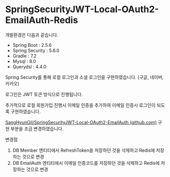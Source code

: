 # SpringSecurityJWT-Local-OAuth2-EmailAuth-Redis

개발환경은 다음과 같습니다.

- Spring Boot : 2.5.6
- Spring Security : 5.6.0
- Gradle : 7.2
- Mysql : 8.0
- Querydsl : 4.4.0



Spring Security를 통해 로컬 로그인과 소셜 로그인을 구현하였습니다. (구글, 네이버, 카카오)

로그인은 JWT 토큰 방식으로 진행됩니다.

추가적으로 로컬 회원가입 진행시 이메일 인증을 추가하여 이메일 인증시 로그인이 되도록 구현하였습니다.

[SangHyunGil/SpringSecurityJWT-Local-OAuth2-EmailAuth (github.com)](https://github.com/SangHyunGil/SpringSecurityJWT-Local-OAuth2-EmailAuth) 구현 부분을 조금 변경하였습니다.

변경점

1. DB Member 엔티티에서 RefreshToken을 저장하던 것을 삭제하고 Redis에 저장하는 것으로 변경
2. DB EmailAuth 엔티티에서 이메일 인증코드를 저장하던 것을 삭제하고 Redis에 저장하는 것으로 변경





​         
